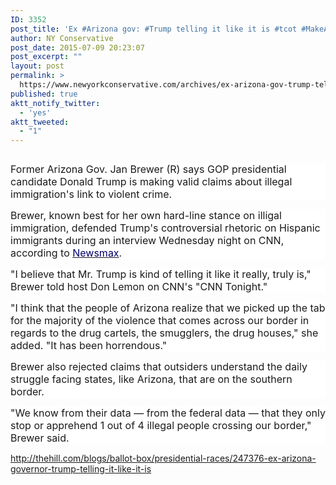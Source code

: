 ```yaml
---
ID: 3352
post_title: 'Ex #Arizona gov: #Trump telling it like it is #tcot #MakeAmericaGreatAgain'
author: NY Conservative
post_date: 2015-07-09 20:23:07
post_excerpt: ""
layout: post
permalink: >
  https://www.newyorkconservative.com/archives/ex-arizona-gov-trump-telling-it-like-it-is-tcot-makeamericagreatagain/
published: true
aktt_notify_twitter:
  - 'yes'
aktt_tweeted:
  - "1"
---
```

<p><img src="http://www.newyorkconservative.com/wp-content/uploads/2015/07/071015_0022_ExArizonago1.png" alt=""/>
	</p><p style="background: white"><span style="font-size:12pt">Former Arizona Gov. Jan Brewer (R) says GOP presidential candidate Donald Trump is making valid claims about illegal immigration's link to violent crime.
</span></p><p style="background: white"><span style="font-size:12pt">Brewer, known best for her own hard-line stance on illigal immigration, defended Trump's controversial rhetoric on Hispanic immigrants during an interview Wednesday night on CNN, according to <a href="http://www.newsmax.com/Headline/jan-brewer-arizona-donald-trump-right/2015/07/08/id/654132/" target="_blank"><span style="color:#000066">Newsmax</span></a>.
</span></p><p style="background: white"><span style="font-size:12pt">"I believe that Mr. Trump is kind of telling it like it really, truly is," Brewer told host Don Lemon on CNN's "CNN Tonight."
</span></p><p style="background: white"><span style="font-size:12pt">"I think that the people of Arizona realize that we picked up the tab for the majority of the violence that comes across our border in regards to the drug cartels, the smugglers, the drug houses," she added. "It has been horrendous."
</span></p><p style="background: white"><span style="font-size:12pt">Brewer also rejected claims that outsiders understand the daily struggle facing states, like Arizona, that are on the southern border.
</span></p><p style="background: white"><span style="font-size:12pt">"We know from their data — from the federal data — that they only stop or apprehend 1 out of 4 illegal people crossing our border," Brewer said.
</span></p><p><a href="http://thehill.com/blogs/ballot-box/presidential-races/247376-ex-arizona-governor-trump-telling-it-like-it-is">http://thehill.com/blogs/ballot-box/presidential-races/247376-ex-arizona-governor-trump-telling-it-like-it-is</a>
	</p>